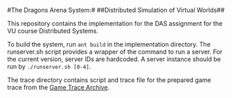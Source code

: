 #The Dragons Arena System:#
##Distributed Simulation of Virtual Worlds##

This repository contains the implementation for the DAS assignment for the VU course Distributed Systems.

To build the system, run `ant build` in the implementation directory. The runserver.sh script provides a wrapper of the command to run a server. For the current version, server IDs are hardcoded. A server instance should be run by `./runserver.sh [0-4]`.

The trace directory contains script and trace file for the prepared game trace from the [Game Trace Archive][1].

[1]: http://dx.doi.org/10.1109/NetGames.2012.6404027
